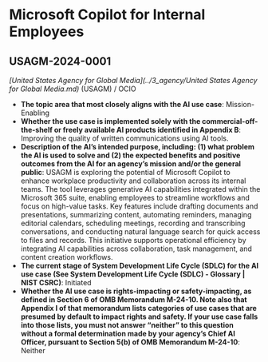 # Microsoft Copilot for Internal Employees
## USAGM-2024-0001
_[United States Agency for Global Media](../3_agency/United States Agency for Global Media.md)_ (USAGM) / OCIO


+ **The topic area that most closely aligns with the AI use case**: Mission-Enabling
+ **Whether the use case is implemented solely with the commercial-off-the-shelf or freely available AI products identified in Appendix B**: Improving the quality of written communications using AI tools.
+ **Description of the AI’s intended purpose, including: (1) what problem the AI is used to solve and (2) the expected benefits and positive outcomes from the AI for an agency’s mission and/or the general public**: USAGM is exploring the potential of Microsoft Copilot to enhance workplace productivity and collaboration across its internal teams. The tool leverages generative AI capabilities integrated within the Microsoft 365 suite, enabling employees to streamline workflows and focus on high-value tasks. Key features include drafting documents and presentations, summarizing content, automating reminders, managing editorial calendars, scheduling meetings, recording and transcribing conversations, and conducting natural language search for quick access to files and records. This initiative supports operational efficiency by integrating AI capabilities across collaboration, task management, and content creation workflows.
+ **The current stage of System Development Life Cycle (SDLC) for the AI use case (See System Development Life Cycle (SDLC) - Glossary | NIST CSRC)**: Initiated
+ **Whether the AI use case is rights-impacting or safety-impacting, as defined in Section 6 of OMB Memorandum M-24-10. Note also that Appendix I of that memorandum lists categories of use cases that are presumed by default to impact rights and safety. If your use case falls into those lists, you must not answer “neither” to this question without a formal determination made by your agency’s Chief AI Officer, pursuant to Section 5(b) of OMB Memorandum M-24-10**: Neither